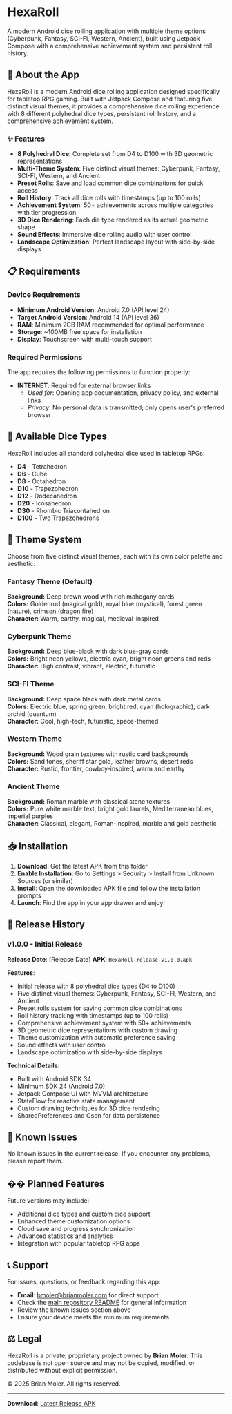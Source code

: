 # HexaRoll

A modern Android dice rolling application with multiple theme options (Cyberpunk, Fantasy, SCI-FI, Western, Ancient), built using Jetpack Compose with a comprehensive achievement system and persistent roll history.

## 📱 About the App

HexaRoll is a modern Android dice rolling application designed specifically for tabletop RPG gaming. Built with Jetpack Compose and featuring five distinct visual themes, it provides a comprehensive dice rolling experience with 8 different polyhedral dice types, persistent roll history, and a comprehensive achievement system.

### ✨ Features

- **8 Polyhedral Dice**: Complete set from D4 to D100 with 3D geometric representations
- **Multi-Theme System**: Five distinct visual themes: Cyberpunk, Fantasy, SCI-FI, Western, and Ancient
- **Preset Rolls**: Save and load common dice combinations for quick access
- **Roll History**: Track all dice rolls with timestamps (up to 100 rolls)
- **Achievement System**: 50+ achievements across multiple categories with tier progression
- **3D Dice Rendering**: Each die type rendered as its actual geometric shape
- **Sound Effects**: Immersive dice rolling audio with user control
- **Landscape Optimization**: Perfect landscape layout with side-by-side displays

## 📋 Requirements

### Device Requirements
- **Minimum Android Version**: Android 7.0 (API level 24)
- **Target Android Version**: Android 14 (API level 36)
- **RAM**: Minimum 2GB RAM recommended for optimal performance
- **Storage**: ~100MB free space for installation
- **Display**: Touchscreen with multi-touch support

### Required Permissions
The app requires the following permissions to function properly:
- **INTERNET**: Required for external browser links
  - *Used for*: Opening app documentation, privacy policy, and external links
  - *Privacy*: No personal data is transmitted; only opens user's preferred browser

## 🎲 Available Dice Types

HexaRoll includes all standard polyhedral dice used in tabletop RPGs:

- **D4** - Tetrahedron
- **D6** - Cube  
- **D8** - Octahedron
- **D10** - Trapezohedron
- **D12** - Dodecahedron
- **D20** - Icosahedron
- **D30** - Rhombic Triacontahedron
- **D100** - Two Trapezohedrons

## 🎨 Theme System

Choose from five distinct visual themes, each with its own color palette and aesthetic:

### Fantasy Theme (Default)
**Background:** Deep brown wood with rich mahogany cards  
**Colors:** Goldenrod (magical gold), royal blue (mystical), forest green (nature), crimson (dragon fire)  
**Character:** Warm, earthy, magical, medieval-inspired

### Cyberpunk Theme
**Background:** Deep blue-black with dark blue-gray cards  
**Colors:** Bright neon yellows, electric cyan, bright neon greens and reds  
**Character:** High contrast, vibrant, electric, futuristic

### SCI-FI Theme
**Background:** Deep space black with dark metal cards  
**Colors:** Electric blue, spring green, bright red, cyan (holographic), dark orchid (quantum)  
**Character:** Cool, high-tech, futuristic, space-themed

### Western Theme
**Background:** Wood grain textures with rustic card backgrounds  
**Colors:** Sand tones, sheriff star gold, leather browns, desert reds  
**Character:** Rustic, frontier, cowboy-inspired, warm and earthy

### Ancient Theme
**Background:** Roman marble with classical stone textures  
**Colors:** Pure white marble text, bright gold laurels, Mediterranean blues, imperial purples  
**Character:** Classical, elegant, Roman-inspired, marble and gold aesthetic

## 📥 Installation

1. **Download**: Get the latest APK from this folder
2. **Enable Installation**: Go to Settings > Security > Install from Unknown Sources (or similar)
3. **Install**: Open the downloaded APK file and follow the installation prompts
4. **Launch**: Find the app in your app drawer and enjoy!

## 🔄 Release History

### v1.0.0 - Initial Release
**Release Date**: [Release Date]
**APK**: `HexaRoll-release-v1.0.0.apk`

**Features**:
- Initial release with 8 polyhedral dice types (D4 to D100)
- Five distinct visual themes: Cyberpunk, Fantasy, SCI-FI, Western, and Ancient
- Preset rolls system for saving common dice combinations
- Roll history tracking with timestamps (up to 100 rolls)
- Comprehensive achievement system with 50+ achievements
- 3D geometric dice representations with custom drawing
- Theme customization with automatic preference saving
- Sound effects with user control
- Landscape optimization with side-by-side displays

**Technical Details**:
- Built with Android SDK 34
- Minimum SDK 24 (Android 7.0)
- Jetpack Compose UI with MVVM architecture
- StateFlow for reactive state management
- Custom drawing techniques for 3D dice rendering
- SharedPreferences and Gson for data persistence

## 🐛 Known Issues

No known issues in the current release. If you encounter any problems, please report them.

## �� Planned Features

Future versions may include:
- Additional dice types and custom dice support
- Enhanced theme customization options
- Cloud save and progress synchronization
- Advanced statistics and analytics
- Integration with popular tabletop RPG apps

## 📞 Support

For issues, questions, or feedback regarding this app:
- **Email**: bmoler@brianmoler.com for direct support
- Check the [main repository README](../README.md) for general information
- Review the known issues section above
- Ensure your device meets the minimum requirements

## ⚖️ Legal

HexaRoll is a private, proprietary project owned by **Brian Moler**. This codebase is not open source and may not be copied, modified, or distributed without explicit permission.

© 2025 Brian Moler. All rights reserved.

---

**Download**: [Latest Release APK](./HexaRoll-release-v1.0.0.apk)
